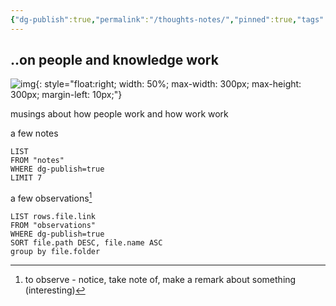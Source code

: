 ```yaml
---
{"dg-publish":true,"permalink":"/thoughts-notes/","pinned":true,"tags":["gardenEntry"],"created":"","updated":""}
---
```



## ..on people and knowledge work


![img](https://source.unsplash.com/collection/51177910){: style="float:right; width: 50%; max-width: 300px; max-height: 300px;  margin-left: 10px;"}

musings about how people work and how work work

a few notes
```dataview
LIST
FROM "notes"
WHERE dg-publish=true
LIMIT 7
```
a few observations[^1]

```dataview
LIST rows.file.link
FROM "observations"
WHERE dg-publish=true
SORT file.path DESC, file.name ASC
group by file.folder
```

[^1]: to observe - notice, take note of, make a remark about something (interesting)

<style>
.footer, .backlinks {
	display: none;
	visibility: none;
}

</style>
